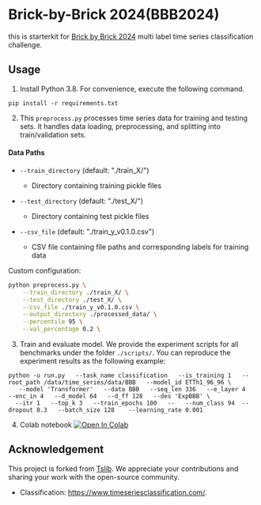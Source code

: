 # Brick-by-Brick 2024(BBB2024) 
this is starterkit for [Brick by Brick 2024](https://www.aicrowd.com/challenges/brick-by-brick-2024) multi label time series classification challenge.

 
## Usage

1. Install Python 3.8. For convenience, execute the following command.

```
pip install -r requirements.txt
```

2. This `preprocess.py` processes time series data for training and testing sets. It handles data loading, preprocessing, and splitting into train/validation sets.
   
#### Data Paths
- `--train_directory` (default: "./train_X/")
  - Directory containing training pickle files

- `--test_directory` (default: "./test_X/")
  - Directory containing test pickle files

- `--csv_file` (default: "./train_y_v0.1.0.csv")
  - CSV file containing file paths and corresponding labels for training data



Custom configuration:
```bash
python preprocess.py \
    --train_directory ./train_X/ \
    --test_directory ./test_X/ \
    --csv_file ./train_y_v0.1.0.csv \
    --output_directory ./processed_data/ \
    --percentile 95 \
    --val_percentage 0.2 \
```



3. Train and evaluate model. We provide the experiment scripts for all benchmarks under the folder `./scripts/`. You can reproduce the experiment results as the following example:

```
python -u run.py   --task_name classification   --is_training 1   --root_path /data/time_series/data/BBB   --model_id ETTh1_96_96 \
   --model 'Transformer'   --data BBB   --seq_len 336   --e_layer 4   --enc_in 4   --d_model 64   --d_ff 128   --des 'ExpBBB' \
  --itr 1   --top_k 3   --train_epochs 100   --   --num_class 94  --dropout 0.3   --batch_size 128    --learning_rate 0.001
```
4. Colab notebook
   <a href="https://colab.research.google.com/drive/1Bs6aE5gSlM_K0IKH3x2AcvVmuzrpjmzt#scrollTo=DoX7_j6K6T7z" target="_parent"><img src="https://colab.research.google.com/assets/colab-badge.svg" alt="Open In Colab"/></a>



## Acknowledgement

This project is forked from [Tslib](https://github.com/thuml/Time-Series-Library/). We appreciate your contributions and sharing your work with the open-source community.


- Classification: https://www.timeseriesclassification.com/.

